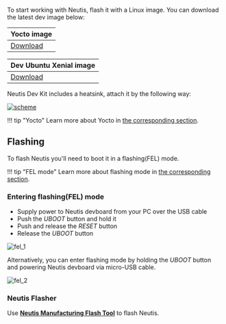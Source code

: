 
To start working with Neutis, flash it with a Linux image.
You can download the latest dev image below:

| Yocto image |
|------------|
|[Download](http://files.emlid.com/neutis/firmware/neutis-image-v1.0.4.zip)|

| Dev Ubuntu Xenial image |
|------------|
|[Download](http://files.emlid.com/neutis/firmware/neutis-ubuntu-xenial-image.zip)|

Neutis Dev Kit includes a heatsink, attach it by the following way:

<a href="../../img/intro/heatsink_attachment_neutis.png" target="_blank"> ![scheme](../../img/intro/heatsink_attachment_neutis.png)</a>

!!! tip "Yocto"
    Learn more about Yocto in [the corresponding section](../yocto/why.md).

## Flashing

To flash Neutis you'll need to boot it in a flashing(FEL) mode.

!!! tip "FEL mode"
    Learn more about flashing mode in [the corresponding section](../hardware-integration/fel.md).

### Entering flashing(FEL) mode

* Supply power to Neutis devboard from your PC over the USB cable
* Push the _UBOOT_ button and hold it
* Push and release the _RESET_ button
* Release the _UBOOT_ button

![fel_1](../../img/intro/fel_1.gif)</a>

Alternatively, you can enter flashing mode by holding the _UBOOT_ button and powering Neutis devboard via micro-USB cable.

![fel_2](../../img/intro/fel_2.gif)</a>

### Neutis Flasher

Use [**Neutis Manufacturing Flash Tool**](../flasher/gui.md) to flash Neutis.

